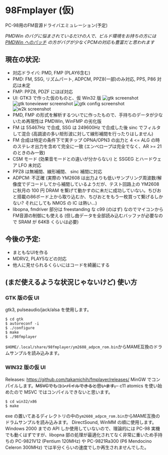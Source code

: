# 98Fmplayer (仮)
PC-98用のFM音源ドライバエミュレーション(予定)

*PMDWin のバグに悩まされているだけの人で、ビルド環境をお持ちの方には [PMDWin へのパッチ](https://github.com/takamichih/pmdwinbuild) の方がバグが少なくPCMの対応も豊富だと思われます*

## 現在の状況:
* 対応ドライバ: PMD, FMP (PLAY6含む)
* PMD: FM, SSG, リズムパート, ADPCM, PPZ8(一部)のみ対応, PPS, P86 対応は未定
* FMP: PPZ8, PDZF にほぼ対応
* UI: GTK3 で作った仮のものと、仮 Win32 版
![gtk screenshot](/img/screenshot_gtk.png?raw=true)
![gtk toneviewer screenshot](/img/screenshot_gtk.toneview.png?raw=true)
![gtk config screenshot](/img/screenshot_gtk.config.png?raw=true)
![w2k screenshot](/img/screenshotw2k.png?raw=true)
* PMD, FMP の形式を解析するついでに作ったもので、手持ちのデータが少ないため再現性は PMDWin, WinFMP の劣化版
* FM は 55467Hz で合成, SSG は 249600Hz で合成した後 sinc でフィルタして混合 (高調波の多い矩形波に対して線形補間を行ったりはしません)
* FM 合成は特定の条件下で実チップ OPNA/OPN3 の出力と 4 <= ALG の時のステレオ出力を含めて完全に一致 (エンベロープは完全でなく、AR >= 21 のときのみ一致)
* CSM モード (効果音モードとの違いが分からない) と SSGEG とハードウェア LFO 未対応
* PPZ8 は無補間、線形補間、 sinc 補間に対応
* ADPCM: 不正確 (実際の YM2608 は出力よりも低いサンプリング周波数/解像度でデコードしてから補間しているようだが、テスト回路上の YM2608 に秋月の 100 円 DRAM を繋げて動かすのに未だに成功していない。ちびおと搭載の86ボード上から取り込むか、ちびおとをもう一枚買って繋げるしかない? それにしても NMOS の IC は熱い…)
* libopna, fmdriver 部分は freestanding な c99 (のはず) なのでマイコンからFM音源の制御にも使える (但し曲データを全部読み込むバッファが必要なので SRAM が 64KB くらいは必要)

## 今後の予定:
* まともなUIを作る
* MDRV2, PLAY5などの対応
* 他人に見せられるくらいにはコードを綺麗にする

## (まだ使えるような状況じゃないけど) 使い方
### GTK 版の仮 UI
gtk3, pulseaudio/jack/alsa を使用します。
```
$ cd gtk
$ autoreconf -i
$ ./configure
$ make
$ ./98fmplayer
```
`$HOME/.local/share/98fmplayer/ym2608_adpcm_rom.bin`からMAME互換のドラムサンプルを読み込みます。

### WIN32 版の仮 UI
Releases:
https://github.com/takamichih/fmplayer/releases/
MinGW でコンパイルします。~~MSVCでもコンパイルできると思います。~~ c11 atomics を使い始めたので MSVC ではコンパイルできないと思います。
```
$ cd win32/x86
$ make
```
exe の置いてあるディレクトリの中の`ym2608_adpcm_rom.bin`からMAME互換のドラムサンプルを読み込みます。
DirectSound, WinMM の順に使用します。Windows 2000 までの API しか使用していないので、理論的には PC-98 実機でも動くはずですが、libopna 部の処理が最適化されてなく非常に重いため手持ちの PC-9821V12 (Pentium 120MHz) や PC-9821Ra300 (P6 Mendocino Celeron 300MHz) では半分くらいの速度でしか再生されませんでした。
